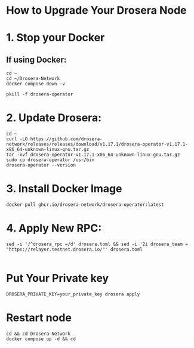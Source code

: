 # How to Upgrade Your Drosera Node

# 1. Stop your Docker

## If using Docker:

```
cd ~
cd ~/Drosera-Network
docker compose down -v
```
```
pkill -f drosera-operator
```

# 2. Update Drosera:

```
cd ~
curl -LO https://github.com/drosera-network/releases/releases/download/v1.17.1/drosera-operator-v1.17.1-x86_64-unknown-linux-gnu.tar.gz
tar -xvf drosera-operator-v1.17.1-x86_64-unknown-linux-gnu.tar.gz
sudo cp drosera-operator /usr/bin
drosera-operator --version
```

# 3. Install Docker Image

```
docker pull ghcr.io/drosera-network/drosera-operator:latest
```

# 4. Apply New RPC:

```cd && cd my-drosera-trap
sed -i '/^drosera_rpc =/d' drosera.toml && sed -i '2i drosera_team = "https://relayer.testnet.drosera.io/"' drosera.toml
```

```cd && cd my-drosera-trap && source /root/.bashrc && drosera dryrun

```

# Put Your Private key 

```
DROSERA_PRIVATE_KEY=your_private_key drosera apply
```

# Restart node 
```
cd && cd Drosera-Network
docker compose up -d && cd

```
